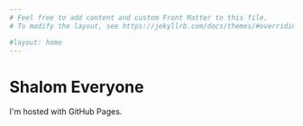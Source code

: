 ```yaml
---
# Feel free to add content and custom Front Matter to this file.
# To modify the layout, see https://jekyllrb.com/docs/themes/#overriding-theme-defaults

#layout: home
---
```

<html>
<head>
<link rel="apple-touch-icon" sizes="180x180" href="/apple-touch-icon.png">
<link rel="icon" type="image/png" sizes="32x32" href="/favicon-32x32.png">
<link rel="icon" type="image/png" sizes="16x16" href="/favicon-16x16.png">
<link rel="shortcut icon" type="image/x-icon" href="/favicon.ico">
<link rel="manifest" href="site.webmanifest">
</head>
<body>
<h1>Shalom Everyone</h1>
<p>I'm hosted with GitHub Pages.</p>
</body>
</html>
